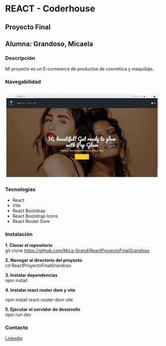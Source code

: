 
# REACT - Coderhouse
## Proyecto Final
## Alumna: Grandoso, Micaela 

### Descripción
Mi proyecto es un E-commerce de productos de cosmética y maquillaje.

### Navegabilidad
![GIF que muestra la navegacion de la tienda](src/assets/gif%20de%20navegacion%20.gif)

### Tecnologías
- React
- Vite
- React Bootstrap
- React Bootstrap Icons
- React Router Dom


### Instalación

**1. Clonar el repositorio**  
git clone <https://github.com/Mica-Grand/ReactProyectoFinalGrandoso>

**2. Navegar al directorio del proyecto**   
cd ReactProyectoFinalGrandoso

**3. Instalar dependencias**  
npm install  

**4. Instalar react router dom y vite**

npm install react-router-dom vite 

**5. Ejecutar el servidor de desarrollo**  
npm run dev


### Contacto
[Linkedin](https://www.linkedin.com/in/micaelagrandoso/)

